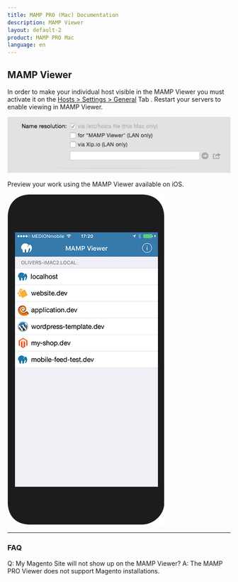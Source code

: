 ```yaml
---
title: MAMP PRO (Mac) Documentation
description: MAMP Viewer
layout: default-2
product: MAMP PRO Mac
language: en
---
```


## MAMP Viewer

In order to make your individual host visible in the MAMP Viewer you must activate it on the [Hosts > Settings > General](../Settings/Hosts/General/#mamp_viewer) Tab  . Restart your servers to enable viewing in MAMP Viewer.

![MAMP](SetMAMPViewer.png)

Preview your work using the MAMP Viewer available on iOS.

![MAMP](MAMPViewer.jpg)

<a name="faq"></a> 

---

### FAQ

Q: My Magento Site will not show up on the MAMP Viewer?
A: The MAMP PRO Viewer does not support  Magento  installations.

